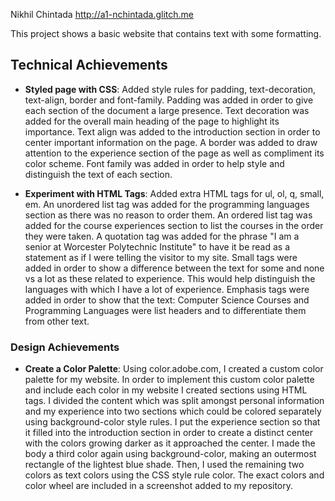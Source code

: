 
Nikhil Chintada
http://a1-nchintada.glitch.me

This project shows a basic website that contains text with some formatting.

## Technical Achievements
- **Styled page with CSS**: Added style rules for padding, text-decoration, text-align, border and font-family.
  Padding was added in order to give each section of the document a large presence.
  Text decoration was added for the overall main heading of the page to highlight its importance.
  Text align was added to the introduction section in order to center important information on the page.
  A border was added to draw attention to the experience section of the page as well as compliment its color scheme.
  Font family was added in order to help style and distinguish the text of each section.

-  **Experiment with HTML Tags**: Added extra HTML tags for ul, ol, q, small, em.
  An unordered list tag was added for the programming languages section as there was no reason to order them.
  An ordered list tag was added for the course experiences section to list the courses in the order they were taken.
  A quotation tag was added for the phrase "I am a senior at Worcester Polytechnic Institute" to have it be read as a statement as if I were telling the visitor to my site.
  Small tags were added in order to show a difference between the text for some and none vs a lot as these related to experience. This would help distinguish the languages with which I have a lot of experience.
  Emphasis tags were added in order to show that the text: Computer Science Courses and Programming Languages were list headers and to differentiate them from other text.

### Design Achievements
- **Create a Color Palette**: Using color.adobe.com, I created a custom color palette for my website.
  In order to implement this custom color palette and include each color in my website I created sections using HTML tags.
  I divided the content which was split amongst personal information and my experience into two sections which could be colored separately using background-color style rules.
  I put the experience section so that it filled into the introduction section in order to create a distinct center with the colors growing darker as it approached the center.
  I made the body a third color again using background-color, making an outermost rectangle of the lightest blue shade.
  Then, I used the remaining two colors as text colors using the CSS style rule color.
  The exact colors and color wheel are included in a screenshot added to my repository.
